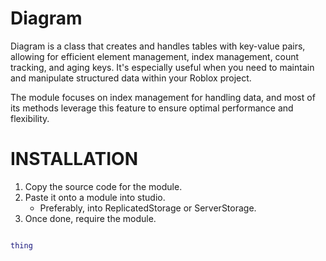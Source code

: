 # Diagram
Diagram is a class that creates and handles tables with key-value pairs, allowing for efficient element management, index management, count tracking, and aging keys. It's especially useful when you need to maintain and manipulate structured data within your Roblox project.

The module focuses on index management for handling data, and most of its methods leverage this feature to ensure optimal performance and flexibility.

# INSTALLATION
1. Copy the source code for the module.
2. Paste it onto a module into studio.
   - Preferably, into ReplicatedStorage or ServerStorage.
3. Once done, require the module.
```lua

thing
```
